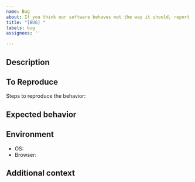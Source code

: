 ```yaml
---
name: Bug
about: If you think our software behaves not the way it should, report a bug
title: "[BUG] "
labels: bug
assignees: ''

---
```


<!--
Note: Please search to see if an issue already exists for the bug you encountered.
-->

## Description

<!--
A clear and concise description of what the bug is.
-->

## To Reproduce

Steps to reproduce the behavior:
<!--
1. Go to '...'
2. Click on '....'
3. Scroll down to '....'
4. See error
-->

## Expected behavior

<!--
A clear and concise description of what you expected to happen.
-->

## Environment

- OS:
- Browser:

## Additional context

<!--
Add any other context about the problem here.
-->